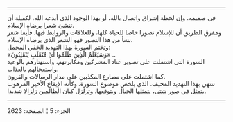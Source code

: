 ------------------------------------------------------------------------

في صميمه. وإن لحظة إشراق واتصال بالله، أو بهذا الوجود الذي أبدعه الله،
لكفيلة أن تنشئ شعرا يرضاه الإسلام.  
ومفرق الطريق أن للإسلام تصورا خاصا للحياة كلها، وللعلاقات والروابط فيها.
فأيما شعر نشأ من هذا التصور فهو الشعر الذي يرضاه الإسلام.  
وتختم السورة بهذا التهديد الخفي المجمل:  
«وَسَيَعْلَمُ الَّذِينَ ظَلَمُوا أَيَّ مُنْقَلَبٍ يَنْقَلِبُونَ» ..  
السورة التي اشتملت على تصوير عناد المشركين ومكابرتهم، واستهتارهم بالوعيد
واستعجالهم بالعذاب.  
كما اشتملت على مصارع المكذبين على مدار الرسالات والقرون.  
تنتهي بهذا التهديد المخيف. الذي يلخص موضوع السورة. وكأنه الإيقاع الأخير
المرهوب يتمثل في صور شتى، يتمثلها الخيال ويتوقعها. وتزلزل كيان الظالمين
زلزالا شديدا.

------------------------------------------------------------------------

الجزء: 5 ¦ الصفحة: 2623
